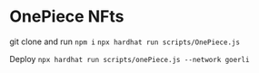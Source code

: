# OnePiece NFts

git clone 
and run ```npm i```
```npx hardhat run scripts/OnePiece.js```


Deploy
```npx hardhat run scripts/onePiece.js --network goerli```




